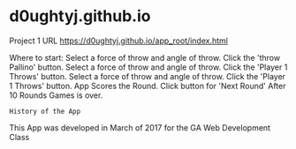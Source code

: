 # d0ughtyj.github.io

Project 1 URL
https://d0ughtyj.github.io/app_root/index.html

Where to start:
    Select a force of throw and angle of throw.
    Click the 'throw Pallino' button.
    Select a force of throw and angle of throw.
    Click the 'Player 1 Throws' button.
    Select a force of throw and angle of throw.
    Click the 'Player 1 Throws' button.
    App Scores the Round.
    Click button for 'Next Round'
    After 10 Rounds Games is over.
    
    
    History of the App
This App was developed in March of 2017 for the GA Web Development Class
